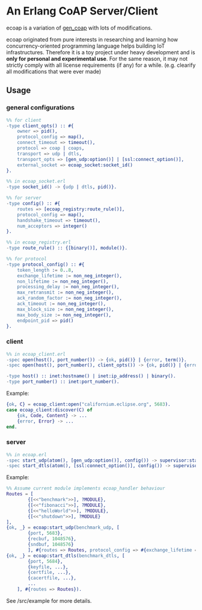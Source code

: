 # An Erlang CoAP Server/Client

ecoap is a variation of [gen_coap](https://github.com/gotthardp/gen_coap.git) with lots of modifications.

ecoap originated from pure interests in researching and learning how concurrency-oriented programming language helps building IoT infrastructures.
Therefore it is a toy project under heavy development and is **only for personal and experimental use**. 
For the same reason, it may not strictly comply with all license requirements (if any) for a while. (e.g. clearify all modifications that were ever made)

## Usage
### general configurations
```erlang
%% for client
-type client_opts() :: #{
	owner => pid(),
	protocol_config => map(),
	connect_timeout => timeout(),
	protocol => coap | coaps,
	transport => udp | dtls,
	transport_opts => [gen_udp:option()] | [ssl:connect_option()],
	external_socket => ecoap_socket:socket_id()
}.

%% in ecoap_socket.erl
-type socket_id() -> {udp | dtls, pid()}.

%% for server
-type config() :: #{
	routes => [ecoap_registry:route_rule()],
	protocol_config => map(),
	handshake_timeout => timeout(),
	num_acceptors => integer()
}.

%% in ecoap_registry.erl
-type route_rule() :: {[binary()], module()}.

%% for protocol
-type protocol_config() :: #{
	token_length := 0..8, 
	exchange_lifetime := non_neg_integer(),
	non_lifetime := non_neg_integer(),
	processing_delay := non_neg_integer(),
	max_retransmit := non_neg_integer(),
	ack_random_factor := non_neg_integer(),
	ack_timeout := non_neg_integer(),
	max_block_size := non_neg_integer(),
	max_body_size := non_neg_integer(),
	endpoint_pid => pid()
}.
```

### client
```erlang
%% in ecoap_client.erl
-spec open(host(), port_number()) -> {ok, pid()} | {error, term()}.
-spec open(host(), port_number(), client_opts()) -> {ok, pid()} | {error, term()}.

-type host() :: inet:hostname() | inet:ip_address() | binary().
-type port_number() :: inet:port_number().
```

Example:

```erlang
{ok, C} = ecoap_client:open("californium.eclipse.org", 5683).
case ecoap_client:discover(C) of
	{ok, Code, Content} -> ...
	{error, Error} -> ...
end.
```

### server
```erlang
%% in ecoap.erl
-spec start_udp(atom(), [gen_udp:option()], config()) -> supervisor:startchild_ret().
-spec start_dtls(atom(), [ssl:connect_option()], config()) -> supervisor:startchild_ret().
```

Example:

```erlang
%% Assume current module implements ecoap_handler behaviour
Routes = [
        {[<<"benchmark">>], ?MODULE},
        {[<<"fibonacci">>], ?MODULE},
        {[<<"helloWorld">>], ?MODULE},
        {[<<"shutdown">>], ?MODULE}
],
{ok, _} = ecoap:start_udp(benchmark_udp, [
		{port, 5683}, 
		{recbuf, 1048576},
		{sndbuf, 1048576}
		], #{routes => Routes, protocol_config => #{exchange_lifetime => 1500}}),
{ok, _} = ecoap:start_dtls(benchmark_dtls, [
        {port, 5684}, 
        {keyfile, ...}, 
        {certfile, ...}, 
        {cacertfile, ...}, 
		...
    ], #{routes => Routes}).
```

See /src/example for more details.
